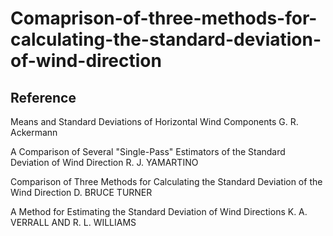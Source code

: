 # Comaprison-of-three-methods-for-calculating-the-standard-deviation-of-wind-direction

## Reference

Means and Standard Deviations of Horizontal Wind Components
G. R. Ackermann

A Comparison of Several "Single-Pass" Estimators of the Standard Deviation
of Wind Direction R. J. YAMARTINO

Comparison of Three Methods for Calculating the Standard Deviation of the
Wind Direction D. BRUCE TURNER

A Method for Estimating the Standard Deviation of Wind Directions
K. A. VERRALL AND R. L. WILLIAMS
